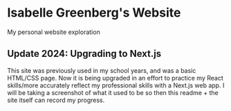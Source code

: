 # Isabelle Greenberg's Website
 My personal website exploration

## Update 2024: Upgrading to Next.js
This site was previously used in my school years, and was a basic HTML/CSS page.
Now it is being upgraded in an effort to practice my React skills/more accurately reflect my professional skills with a Next.js web app. I will be taking a screenshot of what it used to be so then this readme + the site itself can record my progress.